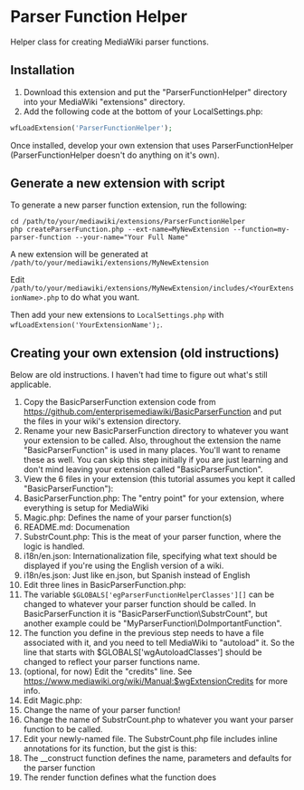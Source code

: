 Parser Function Helper
======================

Helper class for creating MediaWiki parser functions.

Installation
------------

1. Download this extension and put the "ParserFunctionHelper" directory into your MediaWiki "extensions" directory.
2. Add the following code at the bottom of your LocalSettings.php:
```php
wfLoadExtension('ParserFunctionHelper');
```

Once installed, develop your own extension that uses ParserFunctionHelper (ParserFunctionHelper doesn't do anything on it's own).

Generate a new extension with script
------------------------------------

To generate a new parser function extension, run the following:

```
cd /path/to/your/mediawiki/extensions/ParserFunctionHelper
php createParserFunction.php --ext-name=MyNewExtension --function=my-parser-function --your-name="Your Full Name"
```

A new extension will be generated at `/path/to/your/mediawiki/extensions/MyNewExtension`

Edit `/path/to/your/mediawiki/extensions/MyNewExtension/includes/<YourExtensionName>.php` to do what you want.

Then add your new extensions to `LocalSettings.php` with `wfLoadExtension('YourExtensionName');`.

Creating your own extension (old instructions)
----------------------------------------------

Below are old instructions. I haven't had time to figure out what's still applicable.

1. Copy the BasicParserFunction extension code from https://github.com/enterprisemediawiki/BasicParserFunction and put the files in your wiki's extension directory.
2. Rename your new BasicParserFunction directory to whatever you want your extension to be called. Also, throughout the extension the name "BasicParserFunction" is used in many places. You'll want to rename these as well. You can skip this step initially if you are just learning and don't mind leaving your extension called "BasicParserFunction".
3. View the 6 files in your extension (this tutorial assumes you kept it called "BasicParserFunction"):
  1. BasicParserFunction.php: The "entry point" for your extension, where everything is setup for MediaWiki
  2. Magic.php: Defines the name of your parser function(s)
  3. README.md: Documenation
  4. SubstrCount.php: This is the meat of your parser function, where the logic is handled.
  5. i18n/en.json: Internationalization file, specifying what text should be displayed if you're using the English version of a wiki.
  6. i18n/es.json: Just like en.json, but Spanish instead of English
4. Edit three lines in BasicParserFunction.php:
  1. The variable ```$GLOBALS['egParserFunctionHelperClasses'][]``` can be changed to whatever your parser function should be called. In BasicParserFunction it is "BasicParserFunction\SubstrCount", but another example could be "MyParserFunction\DoImportantFunction".
  2. The function you define in the previous step needs to have a file associated with it, and you need to tell MediaWiki to "autoload" it. So the line that starts with $GLOBALS['wgAutoloadClasses'] should be changed to reflect your parser functions name.
  3. (optional, for now) Edit the "credits" line. See https://www.mediawiki.org/wiki/Manual:$wgExtensionCredits for more info.
5. Edit Magic.php:
  1. Change the name of your parser function!
6. Change the name of SubstrCount.php to whatever you want your parser function to be called.
7. Edit your newly-named file. The SubstrCount.php file includes inline annotations for its function, but the gist is this:
  1. The __construct function defines the name, parameters and defaults for the parser function
  2. The render function defines what the function does
